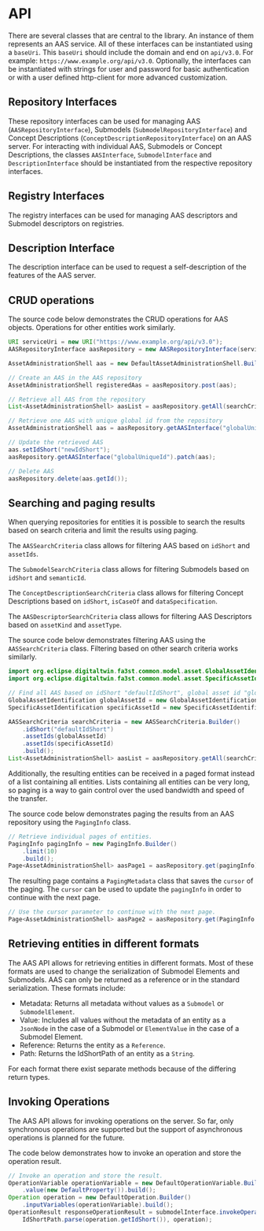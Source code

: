 # API

There are several classes that are central to the library.
An instance of them represents an AAS service. All of these interfaces can be instantiated using a `baseUri`.
This `baseUri` should include the domain and end on `api/v3.0`. For example: `https://www.example.org/api/v3.0`.
Optionally, the interfaces can be instantiated with strings for user and password for basic authentication or with a user defined http-client for more advanced customization.

## Repository Interfaces
These repository interfaces can be used for managing AAS (`AASRepositoryInterface`), Submodels (`SubmodelRepositoryInterface`) and Concept Descriptions (`ConceptDescriptionRepositoryInterface`) on an AAS server.
For interacting with individual AAS, Submodels or Concept Descriptions, the classes `AASInterface`, `SubmodelInterface` and `DescriptionInterface` should be instantiated from the respective repository interfaces.

## Registry Interfaces
The registry interfaces can be used for managing AAS descriptors and Submodel descriptors on registries.

## Description Interface
The description interface can be used to request a self-description of the features of the AAS server.

## CRUD operations

The source code below demonstrates the CRUD operations for AAS objects.
Operations for other entities work similarly.

```java
URI serviceUri = new URI("https://www.example.org/api/v3.0");
AASRepositoryInterface aasRepository = new AASRepositoryInterface(serviceUri);

AssetAdministrationShell aas = new DefaultAssetAdministrationShell.Builder().setId("uniqueId").build();

// Create an AAS in the AAS repository
AssetAdministrationShell registeredAas = aasRepository.post(aas);

// Retrieve all AAS from the repository
List<AssetAdministrationShell> aasList = aasRepository.getAll(searchCriteria);

// Retrieve one AAS with unique global id from the repository
AssetAdministrationShell aas = aasRepository.getAASInterface("globalUniqueId").get();

// Update the retrieved AAS
aas.setIdShort("newIdShort");
aasRepository.getAASInterface("globalUniqueId").patch(aas);

// Delete AAS
aasRepository.delete(aas.getId());
```

## Searching and paging results

When querying repositories for entities it is possible to search the results based on search criteria and limit the results using paging.

The `AASSearchCriteria` class allows for filtering AAS based on `idShort` and `assetIds`.

The `SubmodelSearchCriteria` class allows for filtering Submodels based on `idShort` and `semanticId`.

The `ConceptDescriptionSearchCriteria` class allows for filtering Concept Descriptions based on `idShort`, `isCaseOf` and `dataSpecification`.

The `AASDescriptorSearchCriteria` class allows for filtering AAS Descriptors based on `assetKind` and `assetType`.

The source code below demonstrates filtering AAS using the `AASSearchCriteria` class. Filtering based on other search criteria works similarly.

```java
import org.eclipse.digitaltwin.fa3st.common.model.asset.GlobalAssetIdentification;
import org.eclipse.digitaltwin.fa3st.common.model.asset.SpecificAssetIdentification;

// Find all AAS based on idShort "defaultIdShort", global asset id "globalAssetLink" and specific asset id "specificId" from the repository
GlobalAssetIdentification globalAssetId = new GlobalAssetIdentification.Builder().value("globalAssetLink").build();
SpecificAssetIdentification specificAssetId = new SpecificAssetIdentification.Builder().key("specificId").value("specificAssetLink").build();

AASSearchCriteria searchCriteria = new AASSearchCriteria.Builder()
    .idShort("defaultIdShort")
    .assetIds(globalAssetId)
    .assetIds(specificAssetId)
    .build();
List<AssetAdministrationShell> aasList = aasRepository.getAll(searchCriteria);
```

Additionally, the resulting entities can be received in a paged format instead of a list containing all entities.
Lists containing all entities can be very long, so paging is a way to gain control over the used bandwidth and speed of the transfer.

The source code below demonstrates paging the results from an AAS repository using the `PagingInfo` class.

```java
// Retrieve individual pages of entities.
PagingInfo pagingInfo = new PagingInfo.Builder()
    .limit(10)
    .build();
Page<AssetAdministrationShell> aasPage1 = aasRepository.get(pagingInfo);
```
The resulting page contains a `PagingMetadata` class that saves the `cursor` of the paging.
The `cursor` can be used to update the `pagingInfo` in order to continue with the next page.

```java
// Use the cursor parameter to continue with the next page.
Page<AssetAdministrationShell> aasPage2 = aasRepository.get(PagingInfo.builder().of(aasPage1.getMetadata().getCursor(), 10));
```

## Retrieving entities in different formats

The AAS API allows for retrieving entities in different formats.
Most of these formats are used to change the serialization of Submodel Elements and Submodels.
AAS can only be returned as a reference or in the standard serialization.
These formats include:
- Metadata: Returns all metadata without values as a `Submodel` or `SubmodelElement`.
- Value: Includes all values without the metadata of an entity as a `JsonNode` in the case of a Submodel or `ElementValue` in the case of a Submodel Element.
- Reference: Returns the entity as a `Reference`.
- Path: Returns the IdShortPath of an entity as a `String`.

For each format there exist separate methods because of the differing return types.


## Invoking Operations

The AAS API allows for invoking operations on the server. So far, only synchronous operations are supported but the support of asynchronous operations is planned for the future.

The code below demonstrates how to invoke an operation and store the operation result.

```java
// Invoke an operation and store the result.
OperationVariable operationVariable = new DefaultOperationVariable.Builder()
    .value(new DefaultProperty()).build();
Operation operation = new DefaultOperation.Builder()
    .inputVariables(operationVariable).build();
OperationResult responseOperationResult = submodelInterface.invokeOperationSync(
    IdShortPath.parse(operation.getIdShort()), operation);
```